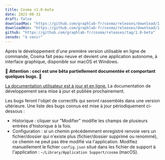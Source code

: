 ```yaml
---
title: Cosma v1.0-beta
date: 2021-08-31
draft: false
downloadMac: "https://github.com/graphlab-fr/cosma/releases/download/1.0-beta/Cosma.app.zip"
downloadWin: "https://github.com/graphlab-fr/cosma/releases/download/1.0-beta/Cosma.exe"
github: "https://github.com/graphlab-fr/cosma/releases/tag/1.0-beta"
zenodo: "à venir"
---
```


Après le développement d'une première version utilisable en ligne de commande, Cosma fait peau neuve et devient une application autonome, à interface graphique, disponible sur macOS et Windows.

🚧 **Attention : ceci est une bêta partiellement documentée et comportant quelques bugs.** 🚧

[La documentation utilisateur est à jour et en ligne.](https://graphlab-fr.github.io/cosma/fr.html) La documentation de développement sera mise à jour et publiée prochainement.

Les bugs feront l'objet de correctifs qui seront rassemblés dans une version ultérieure. Une liste des bugs connus est mise à jour périodiquement ci-dessous :

- Historique : cliquer sur "Modifier" modifie les champs de plusieurs entrées d'historique à la fois.
- Configuration : si un chemin précédemment enregistré renvoie vers un fichier/dossier qui n'existe plus (fichier/dossier supprimé ou renommé), ce chemin ne peut pas être modifié via l'application. Modifiez manuellement le fichier `config.json` situé dans les fichier de support à l'application : `~/Library/Application Support/cosma` (macOS).